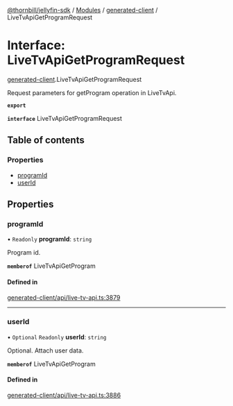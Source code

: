 [@thornbill/jellyfin-sdk](../README.md) / [Modules](../modules.md) / [generated-client](../modules/generated_client.md) / LiveTvApiGetProgramRequest

# Interface: LiveTvApiGetProgramRequest

[generated-client](../modules/generated_client.md).LiveTvApiGetProgramRequest

Request parameters for getProgram operation in LiveTvApi.

**`export`**

**`interface`** LiveTvApiGetProgramRequest

## Table of contents

### Properties

- [programId](generated_client.LiveTvApiGetProgramRequest.md#programid)
- [userId](generated_client.LiveTvApiGetProgramRequest.md#userid)

## Properties

### programId

• `Readonly` **programId**: `string`

Program id.

**`memberof`** LiveTvApiGetProgram

#### Defined in

[generated-client/api/live-tv-api.ts:3879](https://github.com/thornbill/jellyfin-sdk-typescript/blob/21a118e/src/generated-client/api/live-tv-api.ts#L3879)

___

### userId

• `Optional` `Readonly` **userId**: `string`

Optional. Attach user data.

**`memberof`** LiveTvApiGetProgram

#### Defined in

[generated-client/api/live-tv-api.ts:3886](https://github.com/thornbill/jellyfin-sdk-typescript/blob/21a118e/src/generated-client/api/live-tv-api.ts#L3886)
